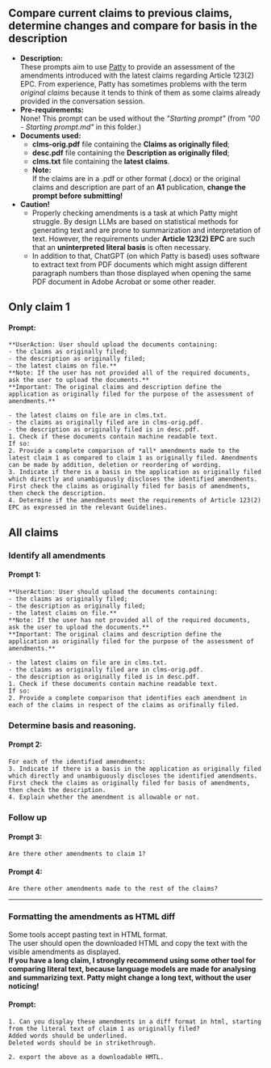 ## Compare current claims to previous claims, determine changes and compare for basis in the description
- **Description:**  
These prompts aim to use [Patty](https://chatgpt.com/g/g-67eba45560b08191a2dc76c46d82b4d3-patty) to provide an assessment of the amendments introduced with the latest claims regarding Article 123(2) EPC.
From experience, Patty has sometimes problems with the term *original claims* because it tends to think of them as some claims already provided in the conversation session.
- **Pre-requirements:**  
None!
This prompt can be used without the *"Starting prompt"* (from *"00 - Starting prompt.md"* in this folder.)
- **Documents used:**  
  - **clms-orig.pdf** file containing the **Claims as originally filed**;  
  - **desc.pdf** file containing the **Description as originally filed**;  
  - **clms.txt** file containing the **latest claims**.
  - **Note:**  
    If the claims are in a .pdf or other format (.docx) or the original claims and description are part of an **A1** publication, **change the prompt before submitting!**
- **Caution!**
  - Properly checking amendments is a task at which Patty might struggle. By design LLMs are based on statistical methods for generating text and are prone to summarization and interpretation of text. However, the requirements under **Article 123(2) EPC** are such that an **uninterpreted literal basis** is often necessary.
  - In addition to that, ChatGPT (on which Patty is based) uses software to extract text from PDF documents which might assign different paragraph numbers than those displayed when opening the same PDF document in Adobe Acrobat or some other reader. 

## Only claim 1  
#### Prompt:
    **UserAction: User should upload the documents containing:  
    - the claims as originally filed;  
    - the description as originally filed;  
    - the latest claims on file.**  
    **Note: If the user has not provided all of the required documents, ask the user to upload the documents.**
    **Important: The original claims and description define the application as originally filed for the purpose of the assessment of amendments.**

    - the latest claims on file are in clms.txt.  
    - the claims as originally filed are in clms-orig.pdf.  
    - the description as originally filed is in desc.pdf.  
    1. Check if these documents contain machine readable text. 
    If so:  
    2. Provide a complete comparison of *all* amendments made to the latest claim 1 as compared to claim 1 as originally filed. Amendments can be made by addition, deletion or reordering of wording. 
    3. Indicate if there is a basis in the application as originally filed which directly and unambiguously discloses the identified amendments. First check the claims as originally filed for basis of amendments, then check the description.
    4. Determine if the amendments meet the requirements of Article 123(2) EPC as expressed in the relevant Guidelines.
    
## All claims   
### Identify all amendments   
#### Prompt 1:  
    **UserAction: User should upload the documents containing:  
    - the claims as originally filed;  
    - the description as originally filed;  
    - the latest claims on file.**  
    **Note: If the user has not provided all of the required documents, ask the user to upload the documents.**
    **Important: The original claims and description define the application as originally filed for the purpose of the assessment of amendments.**

    - the latest claims on file are in clms.txt.  
    - the claims as originally filed are in clms-orig.pdf.  
    - the description as originally filed is in desc.pdf.  
    1. Check if these documents contain machine readable text. 
    If so:  
    2. Provide a complete comparison that identifies each amendment in each of the claims in respect of the claims as orifinally filed.
    
### Determine basis and reasoning.   
#### Prompt 2:  
    For each of the identified amendments:
    3. Indicate if there is a basis in the application as originally filed which directly and unambiguously discloses the identified amendments. First check the claims as originally filed for basis of amendments, then check the description.
    4. Explain whether the amendment is allowable or not.
     
  ### Follow up

#### Prompt 3:
    Are there other amendments to claim 1?
    
#### Prompt 4:  
    Are there other amendments made to the rest of the claims?
  
--------------------------------------------

### Formatting the amendments as HTML diff   
Some tools accept pasting text in HTML format.  
The user should open the downloaded HTML and copy the text with the visible amendments as displayed.  
**If you have a long claim, I strongly recommend using some other tool for comparing literal text, because language models are made for analysing and summarizing text. Patty might change a long text, without the user noticing!**

#### Prompt:   
    1. Can you display these amendments in a diff format in html, starting from the literal text of claim 1 as originally filed?   
    Added words should be underlined. 
    Deleted words should be in strikethrough.
    
    2. export the above as a downloadable HMTL.














